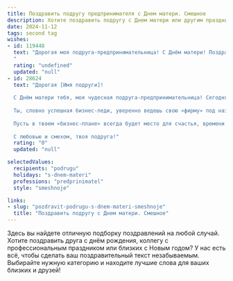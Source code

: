 ```yaml
---
title: Поздравить подругу предпринимателя с Днем матери. Смешное
description: Хотите поздравить подругу с Днем матери или другим праздником? Наш ИИ создаст незабываемое поздравление, а вы обязательно выделитесь среди других.  
date: 2024-11-12
tags: second tag
wishes:
- id: 119448
  text: "Дорогая моя подруга-предпринимательница! С Днём матери! Поздравляю тебя с этим чудесным праздником, когда можно официально объявить себя королевой дома (и империи собственного бизнеса, конечно!). Желаю тебе, чтобы детки были послушны, как ангелы,  а прибыль росла, как на дрожжах!  Пусть твой бизнес процветает, а материнство приносит только радость и минимум бессонных ночей (ладно, немного бессонных ночей – это часть очарования!).  Держись, супермама!
  "
  rating: "undefined"
  updated: "null"
- id: 28624
  text: "Дорогая [Имя подруги]!
  
  С Днём матери тебя, моя чудесная подруга-предпринимательница! Сегодня мы отмечаем твое мастерство не только в бизнесе, но и в отваге справляться с ролью мамы. Знать, как поднять заведённый разговор с клиентом на миллион, и одновременно уговорить малыша съесть овощи — это настоящий талант!
  
  Ты, словно успешная бизнес-леди, уверенно ведешь свою «фирму» под названием «Семья и Забота», без отпусков и выходных. Кто бы мог подумать, что переговоры за детским столиком могут быть не менее сложными, чем сделка на миллионы?
  
  Пусть в твоем «бизнес-плане» всегда будет место для счастья, времени на себя и смешных моментов с детьми! Желаю тебе, чтобы ничто не мешало твоему «смешанному» графику: работа, радость и семейные объятия – всегда в одном флаконе!
  
  С любовью и смехом, твоя подруга!"
  rating: "0"
  updated: "null"

selectedValues:
  recipients: "podrugu"
  holidays: "s-dnem-materi"
  professions: "predprinimatel"
  style: "smeshnoje"

links:
- slug: "pozdravit-podrugu-s-dnem-materi-smeshnoje"
  title: "Поздравить подругу с Днем матери. Смешное"
---
```


Здесь вы найдете отличную подборку поздравлений на любой случай. 
Хотите поздравить друга с днём рождения, коллегу с профессиональным праздником или близких с Новым годом? У нас есть всё, чтобы сделать ваш поздравительный текст незабываемым. Выбирайте нужную категорию и находите лучшие слова для ваших близких и друзей!
